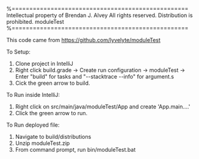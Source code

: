 %==================================================
Intellectual property of Brendan J. Alvey 
All rights reserved. Distribution is prohibited.
moduleTest
%==================================================

This code came from https://github.com/lyvelyte/moduleTest

To Setup:
1) Clone project in IntelliJ
2) Right click build.grade -> 
    Create run configuration -> 
        moduleTest ->
            Enter "build" for tasks and "--stacktrace --info" for argument.s
3) Cick the green arrow to build. 

To Run inside IntelliJ:
1) Right click on src/main/java/moduleTest/App and create 'App.main....'
2) Click the green arrow to run.

To Run deployed file:
1) Navigate to build/distributions
2) Unzip moduleTest.zip
3) From command prompt, run bin/moduleTest.bat            
